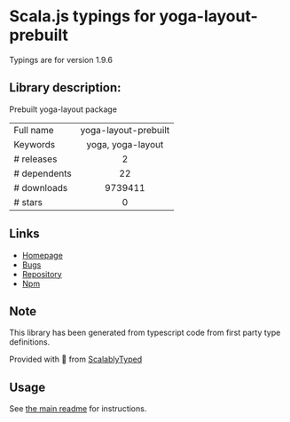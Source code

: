 
# Scala.js typings for yoga-layout-prebuilt

Typings are for version 1.9.6

## Library description:
Prebuilt yoga-layout package

|                    |                 |
| ------------------ | :-------------: |
| Full name          | yoga-layout-prebuilt |
| Keywords           | yoga, yoga-layout |
| # releases         | 2 |
| # dependents       | 22 |
| # downloads        | 9739411 |
| # stars            | 0 |

## Links
- [Homepage](https://github.com/vadimdemedes/yoga-layout-prebuilt#readme)
- [Bugs](https://github.com/vadimdemedes/yoga-layout-prebuilt/issues)
- [Repository](https://github.com/vadimdemedes/yoga-layout-prebuilt)
- [Npm](https://www.npmjs.com/package/yoga-layout-prebuilt)
    


## Note
This library has been generated from typescript code from first party type definitions.

Provided with :purple_heart: from [ScalablyTyped](https://github.com/oyvindberg/ScalablyTyped)

## Usage
See [the main readme](../../readme.md) for instructions.


